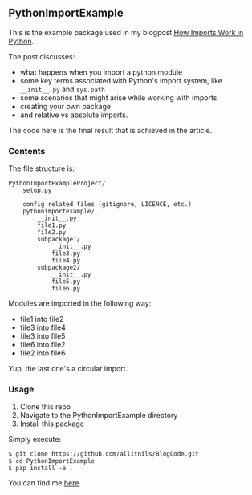 ## PythonImportExample

This is the example package used in my blogpost [How Imports Work in Python](https://ivanocampo.com/?p=1994).

The post discusses:
* what happens when you import a python module
* some key terms associated with Python's import system, like `__init__.py` and `sys.path`
* some scenarios that might arise while working with imports
* creating your own package
* and relative vs absolute imports.

The code here is the final result that is achieved in the article.

### Contents
The file structure is:
```
PythonImportExampleProject/
    setup.py
    
    config related files (gitignore, LICENCE, etc.)
    pythonimportexample/
        __init__.py
        file1.py
        file2.py
        subpackage1/
            __init__.py
            file3.py
            file4.py
        subpackage2/
            __init__.py
            file5.py
            file6.py
```

Modules are imported in the following way:
* file1 into file2
* file3 into file4
* file3 into file5
* file6 into file2
* file2 into file6

Yup, the last one's a circular import.

### Usage
1. Clone this repo
2. Navigate to the PythonImportExample directory
3. Install this package

Simply execute:
```
$ git clone https://github.com/allitnils/BlogCode.git 
$ cd PythonImportExample
$ pip install -e .
```

You can find me [here](https://ivanocampo.com).

